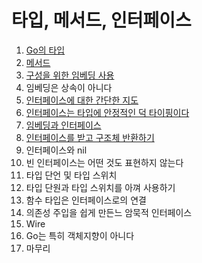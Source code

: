 # 타입, 메서드, 인터페이스

1. [Go의 타입](7.1.md)
2. [메서드](section2/README)
3. [구성을 위한 임베딩 사용](7.3.md)
4. 임베딩은 상속이 아니다
5. [인터페이스에 대한 간단한 지도](7.5.md)
6. [인터페이스는 타입에 안정적인 덕 타이핑이다](7.6.md)
7. [임베딩과 인터페이스](7.7.md)
8. [인터페이스를 받고 구조체 반환하기](7.8.md)
9. 인터페이스와 nil
10. 빈 인터페이스는 어떤 것도 표현하지 않는다
11. 타입 단언 및 타입 스위치
12. 타입 단원과 타입 스위치를 아껴 사용하기
13. 함수 타입은 인터페이스로의 연결
14. 의존성 주입을 쉽게 만든느 암묵적 인터페이스
15. Wire
16. Go는 특히 객체지향이 아니다
17. 마무리